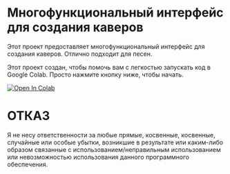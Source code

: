 <!DOCTYPE html>
<html>
<head>
    
</head>
<body>
    <h1>Многофункциональный интерфейс для создания каверов</h1>
    <p>Этот проект предоставляет многофункциональный интерфейс для создания каверов. Отлично подходит для песен.</p>
    <p>Этот проект создан, чтобы помочь вам с легкостью запускать код в Google Colab. Просто нажмите кнопку ниже, чтобы начать.</p>
    <a href="https://colab.research.google.com/drive/1dfhddZvsHTjcIWHjBlGuVgDFl0g_cd_6?usp=sharing" target="_blank">
        <img src="https://colab.research.google.com/assets/colab-badge.svg" alt="Open In Colab"/>
    </a>
    <h1>ОТКАЗ</h1>
<p>Я не несу ответственности за любые прямые, косвенные, косвенные, случайные или особые убытки, возникшие в результате или каким-либо образом связанные с использованием/неправильным использованием или невозможностью использования данного программного обеспечения.</p>
</body>
</html>

